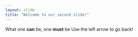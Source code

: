 ```yaml
---
layout: slide
title: "Welcome to our second slide!"
---
```

What one **can** be, one **must** be
Use the left arrow to go back!
